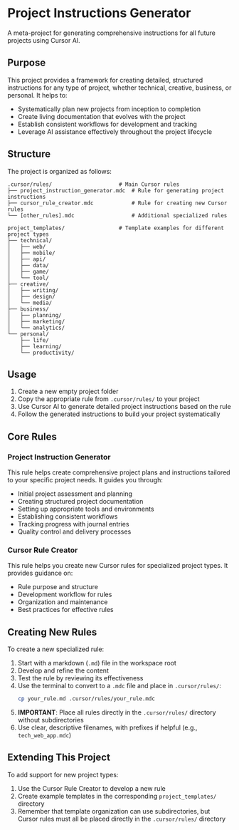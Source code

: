 # Project Instructions Generator

A meta-project for generating comprehensive instructions for all future projects using Cursor AI.

## Purpose

This project provides a framework for creating detailed, structured instructions for any type of project, whether technical, creative, business, or personal. It helps to:

- Systematically plan new projects from inception to completion
- Create living documentation that evolves with the project
- Establish consistent workflows for development and tracking
- Leverage AI assistance effectively throughout the project lifecycle

## Structure

The project is organized as follows:

```
.cursor/rules/                     # Main Cursor rules
├── project_instruction_generator.mdc  # Rule for generating project instructions
├── cursor_rule_creator.mdc            # Rule for creating new Cursor rules
└── [other_rules].mdc                  # Additional specialized rules

project_templates/                 # Template examples for different project types
├── technical/
│   ├── web/
│   ├── mobile/
│   ├── api/
│   ├── data/
│   ├── game/
│   └── tool/
├── creative/
│   ├── writing/
│   ├── design/
│   └── media/
├── business/
│   ├── planning/
│   ├── marketing/
│   └── analytics/
└── personal/
    ├── life/
    ├── learning/
    └── productivity/
```

## Usage

1. Create a new empty project folder
2. Copy the appropriate rule from `.cursor/rules/` to your project
3. Use Cursor AI to generate detailed project instructions based on the rule
4. Follow the generated instructions to build your project systematically

## Core Rules

### Project Instruction Generator

This rule helps create comprehensive project plans and instructions tailored to your specific project needs. It guides you through:

- Initial project assessment and planning
- Creating structured project documentation
- Setting up appropriate tools and environments
- Establishing consistent workflows
- Tracking progress with journal entries
- Quality control and delivery processes

### Cursor Rule Creator

This rule helps you create new Cursor rules for specialized project types. It provides guidance on:

- Rule purpose and structure
- Development workflow for rules
- Organization and maintenance
- Best practices for effective rules

## Creating New Rules

To create a new specialized rule:

1. Start with a markdown (`.md`) file in the workspace root
2. Develop and refine the content
3. Test the rule by reviewing its effectiveness
4. Use the terminal to convert to a `.mdc` file and place in `.cursor/rules/`:
   ```bash
   cp your_rule.md .cursor/rules/your_rule.mdc
   ```
5. **IMPORTANT**: Place all rules directly in the `.cursor/rules/` directory without subdirectories
6. Use clear, descriptive filenames, with prefixes if helpful (e.g., `tech_web_app.mdc`)

## Extending This Project

To add support for new project types:

1. Use the Cursor Rule Creator to develop a new rule
2. Create example templates in the corresponding `project_templates/` directory
3. Remember that template organization can use subdirectories, but Cursor rules must all be placed directly in the `.cursor/rules/` directory 